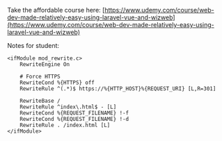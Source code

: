 Take the affordable course here:
[https://www.udemy.com/course/web-dev-made-relatively-easy-using-laravel-vue-and-wizweb](https://www.udemy.com/course/web-dev-made-relatively-easy-using-laravel-vue-and-wizweb)

Notes for student:

```
<ifModule mod_rewrite.c>
    RewriteEngine On

    # Force HTTPS
    RewriteCond %{HTTPS} off
    RewriteRule ^(.*)$ https://%{HTTP_HOST}%{REQUEST_URI} [L,R=301]

    RewriteBase /
    RewriteRule ^index\.html$ - [L]
    RewriteCond %{REQUEST_FILENAME} !-f
    RewriteCond %{REQUEST_FILENAME} !-d
    RewriteRule . /index.html [L]
</ifModule>
```
